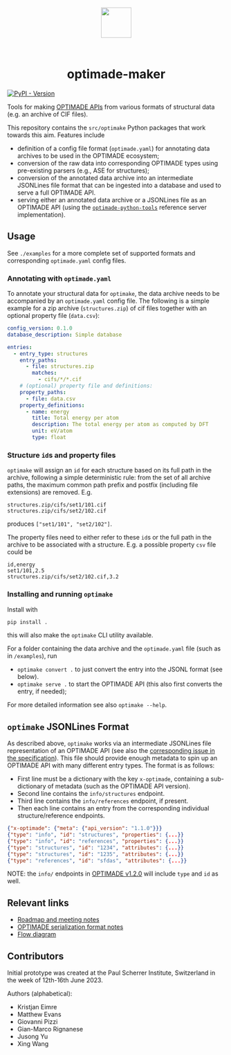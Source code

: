 <div align="center" style="padding: 2em;">
<span style="padding: 1em">
<img height="70px" align="center" src="https://matsci.org/uploads/default/original/2X/b/bd2f59b3bf14fb046b74538750699d7da4c19ac1.svg">
</span>
</div>

# <div align="center">optimade-maker</div>

[![PyPI - Version](https://img.shields.io/pypi/v/optimake?color=4CC61E)](https://pypi.org/project/optimake/)

Tools for making [OPTIMADE APIs](https://optimade.org) from various formats of structural data (e.g. an archive of CIF files).

This repository contains the `src/optimake` Python packages that work towards this aim. Features include

- definition of a config file format (`optimade.yaml`) for annotating data archives to be used in the OPTIMADE ecosystem;
- conversion of the raw data into corresponding OPTIMADE types using pre-existing parsers (e.g., ASE for structures);
- conversion of the annotated data archive into an intermediate JSONLines file format that can be ingested into a database and used to serve a full OPTIMADE API.
- serving either an annotated data archive or a JSONLines file as an OPTIMADE API (using the [`optimade-python-tools`](https://github.com/Materials-Consortia/optimade-python-tools/)
  reference server implementation).

## Usage

See `./examples` for a more complete set of supported formats and corresponding `optimade.yaml` config files.

### Annotating with `optimade.yaml`

To annotate your structural data for `optimake`, the data archive needs to be accompanied by an `optimade.yaml` config file. The following is a simple example for a zip archive (`structures.zip`) of cif files together with an optional property file (`data.csv`):

```yaml
config_version: 0.1.0
database_description: Simple database

entries:
  - entry_type: structures
    entry_paths:
      - file: structures.zip
        matches:
          - cifs/*/*.cif
    # (optional) property file and definitions:
    property_paths:
      - file: data.csv
    property_definitions:
      - name: energy
        title: Total energy per atom
        description: The total energy per atom as computed by DFT
        unit: eV/atom
        type: float
```

### Structure `id`s and property files

`optimake` will assign an `id` for each structure based on its full path in the archive, following a simple deterministic rule: from the set of all archive paths, the maximum common path prefix and postfix (including file extensions) are removed. E.g.

```
structures.zip/cifs/set1/101.cif
structures.zip/cifs/set2/102.cif
```

produces `["set1/101", "set2/102"]`.

The property files need to either refer to these `id`s or the full path in the archive to be associated with a structure. E.g. a possible property `csv` file could be

```csv
id,energy
set1/101,2.5
structures.zip/cifs/set2/102.cif,3.2
```

### Installing and running `optimake`

Install with

```bash
pip install .
```

this will also make the `optimake` CLI utility available.

For a folder containing the data archive and the `optimade.yaml` file (such as in `/examples`), run

- `optimake convert .` to just convert the entry into the JSONL format (see below).
- `optimake serve .` to start the OPTIMADE API (this also first converts the entry, if needed);

For more detailed information see also `optimake --help`.

## `optimake` JSONLines Format

As described above, `optimake` works via an intermediate JSONLines file representation of an OPTIMADE API (see also the [corresponding issue in the specification](https://github.com/Materials-Consortia/OPTIMADE/issues/471)).
This file should provide enough metadata to spin up an OPTIMADE API with many different entry types.
The format is as follows:

- First line must be a dictionary with the key `x-optimade`, containing a sub-dictionary of metadata (such as the OPTIMADE API version).
- Second line contains the `info/structures` endpoint.
- Third line contains the `info/references` endpoint, if present.
- Then each line contains an entry from the corresponding individual structure/reference endpoints.

```json
{"x-optimade": {"meta": {"api_version": "1.1.0"}}}
{"type": "info", "id": "structures", "properties": {...}}
{"type": "info", "id": "references", "properties": {...}}
{"type": "structures", "id": "1234", "attributes": {...}}
{"type": "structures", "id": "1235", "attributes": {...}}
{"type": "references", "id": "sfdas", "attributes": {...}}
```

NOTE: the `info/` endpoints in [OPTIMADE v1.2.0](https://www.optimade.org/specification/#entry-listing-info-endpoints) will include `type` and `id` as well.

## Relevant links

- [Roadmap and meeting notes](https://docs.google.com/document/d/1cIpwuX6Ty5d3ZHKYWktQaBBQcI9fYmgG_hsD1P1UpO4/edit)
- [OPTIMADE serialization format notes](https://docs.google.com/document/d/1vf8_qxSRP5lCSb0P3M9gTr6nqkERxgOoSDno6YLcCjo/edit)
- [Flow diagram](https://excalidraw.com/#json=MBNl66sARCQekVrKZXDg8,K35f5FwmiS46vlsYGMJdrw)

## Contributors

Initial prototype was created at the Paul Scherrer Institute, Switzerland in the week of
12th-16th June 2023.

Authors (alphabetical):

- Kristjan Eimre
- Matthew Evans
- Giovanni Pizzi
- Gian-Marco Rignanese
- Jusong Yu
- Xing Wang
